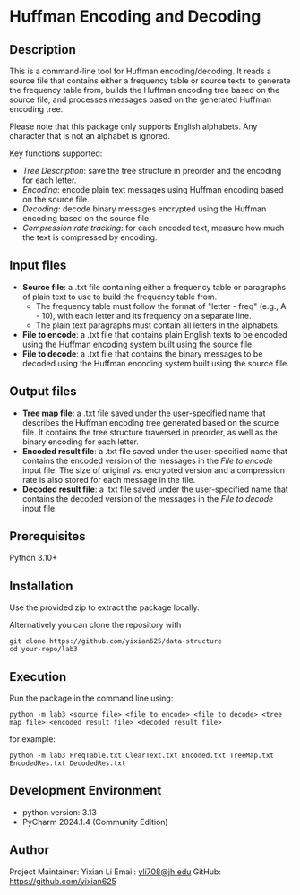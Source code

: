 # Huffman Encoding and Decoding

## Description
This is a command-line tool for Huffman encoding/decoding. It reads a source file that contains either a frequency table
or source texts to generate the frequency table from, builds the Huffman encoding tree based on the source file, and processes
messages based on the generated Huffman encoding tree. 

Please note that this package only supports English alphabets. Any character that is not an alphabet is ignored.

Key functions supported:

- *Tree Description*: save the tree structure in preorder and the encoding for each letter.
- *Encoding*: encode plain text messages using Huffman encoding based on the source file.
- *Decoding*: decode binary messages encrypted using the Huffman encoding based on the source file.
- *Compression rate tracking*: for each encoded text, measure how much the text is compressed by encoding.

## Input files

- **Source file**: a .txt file containing either a frequency table or paragraphs of plain text to use to build the frequency
table from. 
  - The frequency table must follow the format of "letter - freq" (e.g., A - 10), with each letter and its
  frequency on a separate line.
  - The plain text paragraphs must contain all letters in the alphabets.
- **File to encode**: a .txt file that contains plain English texts to be encoded using the Huffman encoding system built 
using the source file.
- **File to decode**: a .txt file that contains the binary messages to be decoded using the Huffman encoding system built
using the source file.

## Output files

- **Tree map file**: a .txt file saved under the user-specified name that describes the Huffman encoding tree generated based
on the source file. It contains the tree structure traversed in preorder, as well as the binary encoding for each letter.
- **Encoded result file**: a .txt file saved under the user-specified name that contains the encoded version of the messages
in the *File to encode* input file. The size of original vs. encrypted version and a compression rate is also stored for each message in the file.
- **Decoded result file**: a .txt file saved under the user-specified name that contains the decoded version of the messages in
the *File to decode* input file.

## Prerequisites

Python 3.10+

## Installation

Use the provided zip to extract the package locally. 

Alternatively you can clone the repository with

```
git clone https://github.com/yixian625/data-structure
cd your-repo/lab3
```

## Execution

Run the package in the command line using:

```chatinput
python -m lab3 <source file> <file to encode> <file to decode> <tree map file> <encoded result file> <decoded result file>
```

for example:
```chatinput
python -m lab3 FreqTable.txt ClearText.txt Encoded.txt TreeMap.txt EncodedRes.txt DecodedRes.txt
```

## Development Environment

- python version: 3.13
- PyCharm 2024.1.4 (Community Edition)

## Author

Project Maintainer: Yixian Li
Email: yli708@jh.edu
GitHub: https://github.com/yixian625